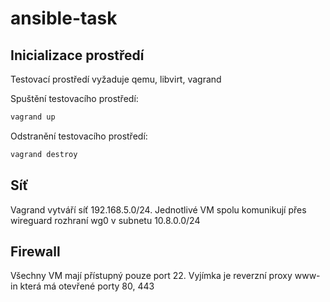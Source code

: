 # ansible-task
## Inicializace prostředí
Testovací prostředí vyžaduje qemu, libvirt, vagrand

Spuštění testovacího prostředí:
```bash
vagrand up
```

Odstranění testovacího prostředí:
```bash
vagrand destroy
```

## Síť
Vagrand vytváří síť 192.168.5.0/24. Jednotlivé VM spolu komunikují přes wireguard rozhraní wg0 v subnetu 10.8.0.0/24

## Firewall
Všechny VM mají přístupný pouze port 22. Vyjímka je reverzní proxy www-in která má otevřené porty 80, 443